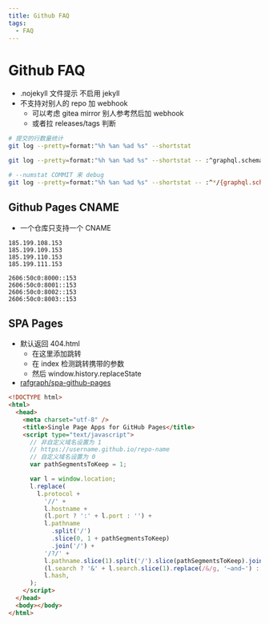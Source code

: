 ```yaml
---
title: Github FAQ
tags:
  - FAQ
---
```


# Github FAQ

- .nojekyll 文件提示 不启用 jekyll
- 不支持对别人的 repo 加 webhook
  - 可以考虑 gitea mirror 别人参考然后加 webhook
  - 或者拉 releases/tags 判断

```bash
# 提交的行数量统计
git log --pretty=format:"%h %an %ad %s" --shortstat

git log --pretty=format:"%h %an %ad %s" --shortstat -- :^graphql.schema.json :^pnpm-lock.yaml

# --numstat COMMIT 来 debug
git log --pretty=format:"%h %an %ad %s" --shortstat -- :^*/{graphql.schema.json,graphql.ts,manifest.json,manifest.md} :^pnpm-lock.yaml
```

## Github Pages CNAME

- 一个仓库只支持一个 CNAME

```
185.199.108.153
185.199.109.153
185.199.110.153
185.199.111.153
```

```
2606:50c0:8000::153
2606:50c0:8001::153
2606:50c0:8002::153
2606:50c0:8003::153
```

## SPA Pages

- 默认返回 404.html
  - 在这里添加跳转
  - 在 index 检测跳转携带的参数
  - 然后 window.history.replaceState
- [rafgraph/spa-github-pages](https://github.com/rafgraph/spa-github-pages)

```html
<!DOCTYPE html>
<html>
  <head>
    <meta charset="utf-8" />
    <title>Single Page Apps for GitHub Pages</title>
    <script type="text/javascript">
      // 非自定义域名设置为 1
      // https://username.github.io/repo-name
      // 自定义域名设置为 0
      var pathSegmentsToKeep = 1;

      var l = window.location;
      l.replace(
        l.protocol +
          '//' +
          l.hostname +
          (l.port ? ':' + l.port : '') +
          l.pathname
            .split('/')
            .slice(0, 1 + pathSegmentsToKeep)
            .join('/') +
          '/?/' +
          l.pathname.slice(1).split('/').slice(pathSegmentsToKeep).join('/').replace(/&/g, '~and~') +
          (l.search ? '&' + l.search.slice(1).replace(/&/g, '~and~') : '') +
          l.hash,
      );
    </script>
  </head>
  <body></body>
</html>
```
